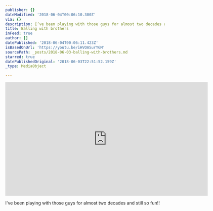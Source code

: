 ```yaml
---
publisher: {}
dateModified: '2018-06-04T00:06:10.300Z'
via: {}
description: I’ve been playing with those guys for almost two decades and still so fun!!
title: Balling with brothers
inFeed: true
author: []
datePublished: '2018-06-04T00:06:11.423Z'
isBasedOnUrl: 'https://youtu.be/iHVOASurYGM'
sourcePath: _posts/2018-06-03-balling-with-brothers.md
starred: true
datePublishedOriginal: '2018-06-03T22:51:52.159Z'
_type: MediaObject

---
```

<iframe src="https://cdn.embedly.com/widgets/media.html?src=https%3A%2F%2Fwww.youtube.com%2Fembed%2FiHVOASurYGM%3Ffeature%3Doembed&amp;url=http%3A%2F%2Fwww.youtube.com%2Fwatch%3Fv%3DiHVOASurYGM&amp;image=https%3A%2F%2Fi.ytimg.com%2Fvi%2FiHVOASurYGM%2Fhqdefault.jpg&amp;key=a715cf41cc93453ca338d350cd26f87b&amp;type=text%2Fhtml&amp;schema=youtube" width="640" height="360" scrolling="no" frameborder="0" allowfullscreen="" style=""></iframe>

I've been playing with those guys for almost two decades and still so fun!!